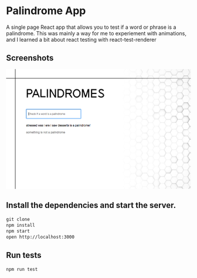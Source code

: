 Palindrome App
=====================

A single page React app that allows you to test if a word or phrase is a palindrome. This was mainly a way for me to experiement with animations, and I learned a bit about react testing with react-test-renderer

## Screenshots
!["Opening page"](https://github.com/Dylanlj/array-of-palindrome/blob/master/docs/single-page.png)

## Install the dependencies and start the server.

```
git clone
npm install
npm start
open http://localhost:3000
```
## Run tests

```
npm run test
```
